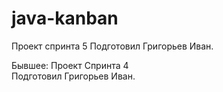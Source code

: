 # java-kanban

Проект спринта 5
Подготовил Григорьев Иван.

Бывшее:
Проект Спринта 4  
Подготовил Григорьев Иван.